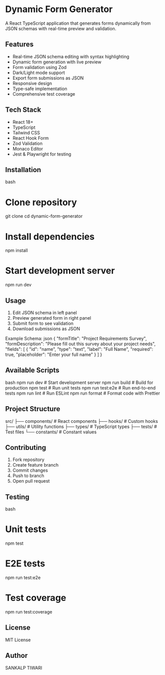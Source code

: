 # Dynamic Form Generator

A React TypeScript application that generates forms dynamically from JSON schemas with real-time preview and validation.

## Features

- Real-time JSON schema editing with syntax highlighting
- Dynamic form generation with live preview
- Form validation using Zod
- Dark/Light mode support
- Export form submissions as JSON
- Responsive design
- Type-safe implementation
- Comprehensive test coverage

## Tech Stack

- React 18+
- TypeScript
- Tailwind CSS
- React Hook Form
- Zod Validation
- Monaco Editor
- Jest & Playwright for testing

## Installation

bash
# Clone repository
git clone 
cd dynamic-form-generator

# Install dependencies
npm install

# Start development server
npm run dev


## Usage

1. Edit JSON schema in left panel
2. Preview generated form in right panel
3. Submit form to see validation
4. Download submissions as JSON

Example Schema:
json
{
  "formTitle": "Project Requirements Survey",
  "formDescription": "Please fill out this survey about your project needs",
  "fields": [
    {
      "id": "name",
      "type": "text",
      "label": "Full Name",
      "required": true,
      "placeholder": "Enter your full name"
    }
  ]
}


## Available Scripts

bash
npm run dev         # Start development server
npm run build      # Build for production
npm test          # Run unit tests
npm run test:e2e  # Run end-to-end tests
npm run lint      # Run ESLint
npm run format    # Format code with Prettier


## Project Structure


src/
├── components/      # React components
├── hooks/          # Custom hooks
├── utils/          # Utility functions
├── types/          # TypeScript types
├── tests/          # Test files
└── constants/      # Constant values


## Contributing

1. Fork repository
2. Create feature branch
3. Commit changes
4. Push to branch
5. Open pull request

## Testing

bash
# Unit tests
npm test

# E2E tests
npm run test:e2e

# Test coverage
npm run test:coverage


## License

MIT License

## Author
SANKALP TIWARI



